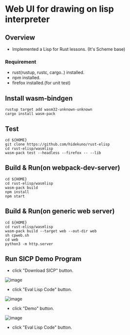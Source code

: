 Web UI for drawing on lisp interpreter
=================

## Overview
- Implemented a Lisp for Rust lessons. (It's Scheme base)

### Requirement
- rust(rustup, rustc, cargo..) installed.
- npm installed.
- firefox installed.(for unit test)

## Install wasm-bindgen
```
rustup target add wasm32-unknown-unknown
cargo install wasm-pack
```

## Test
```
cd ${HOME}
git clone https://github.com/hidekuno/rust-elisp
cd rust-elisp/wasmlisp
wasm-pack test --headless --firefox -- --lib
```

## Build & Run(on webpack-dev-server)
```
cd ${HOME}
cd rust-elisp/wasmlisp
wasm-pack build
npm install
npm start
```

## Build & Run(on generic web server)
```
cd ${HOME}
cd rust-elisp/wasmlisp
wasm-pack build --target web --out-dir web
sh cpweb.sh
cd web
python3 -m http.server
```

## Run SICP Demo Program
- click "Download SICP" button.

![image](https://user-images.githubusercontent.com/22115777/112743021-b5bc8d00-8fce-11eb-82ed-d5b005951534.png)

- click "Eval Lisp Code" button.

![image](https://user-images.githubusercontent.com/22115777/112743024-bd7c3180-8fce-11eb-961d-c211322f7a97.png)

- click "Demo" button.

![image](https://user-images.githubusercontent.com/22115777/112743027-c40aa900-8fce-11eb-9d2c-ee0b1459d5f4.png)

- click "Eval Lisp Code" button.
